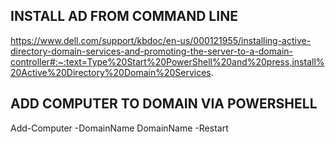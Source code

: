 ## INSTALL AD FROM COMMAND LINE

https://www.dell.com/support/kbdoc/en-us/000121955/installing-active-directory-domain-services-and-promoting-the-server-to-a-domain-controller#:~:text=Type%20Start%20PowerShell%20and%20press,install%20Active%20Directory%20Domain%20Services.

## ADD COMPUTER TO DOMAIN VIA POWERSHELL
Add-Computer -DomainName DomainName -Restart

